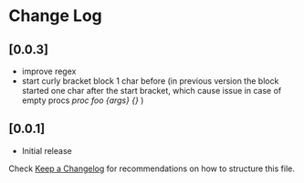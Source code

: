 # Change Log
## [0.0.3]
- improve regex
- start curly bracket block 1 char before (in previous version the block started one char after the start bracket, which cause issue in case of empty procs *proc foo {args} {}* )

## [0.0.1]

- Initial release

Check [Keep a Changelog](http://keepachangelog.com/) for recommendations on how to structure this file.